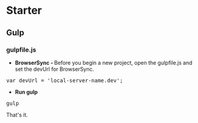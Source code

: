# Starter
## Gulp
### gulpfile.js
- <strong>BrowserSync - </strong> Before you begin a new project, open the gulpfile.js and set the devUrl for BrowserSync.
<pre>var devUrl = 'local-server-name.dev';</pre>

- <strong>Run gulp</strong>
<pre>gulp</pre>
That's it.